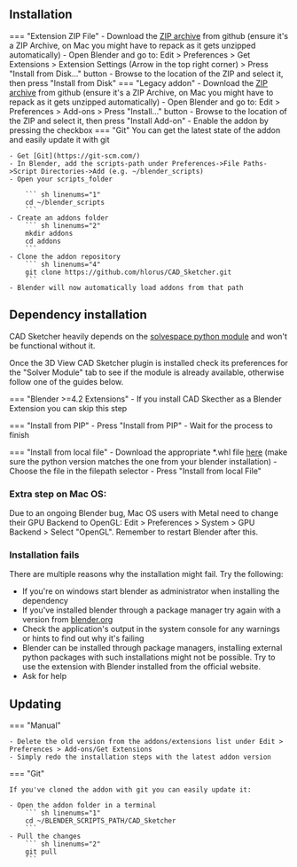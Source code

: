 ## Installation
=== "Extension ZIP File"
    - Download the [ZIP archive](https://github.com/hlorus/CAD_Sketcher/archive/refs/heads/main.zip) from github (ensure it's a ZIP Archive, on Mac you might have to repack as it gets unzipped automatically)
    - Open Blender and go to: Edit > Preferences > Get Extensions > Extension Settings (Arrow in the top right corner) > Press "Install from Disk..." button
    - Browse to the location of the ZIP and select it, then press "Install from Disk"
=== "Legacy addon"
    - Download the [ZIP archive](https://github.com/hlorus/CAD_Sketcher/archive/refs/heads/main.zip) from github (ensure it's a ZIP Archive, on Mac you might have to repack as it gets unzipped automatically)
    - Open Blender and go to: Edit > Preferences > Add-ons > Press "Install..." button
    - Browse to the location of the ZIP and select it, then press "Install Add-on"
    - Enable the addon by pressing the checkbox
=== "Git"
    You can get the latest state of the addon and easily update it with git

    - Get [Git](https://git-scm.com/)
    - In Blender, add the scripts-path under Preferences->File Paths->Script Directories->Add (e.g. ~/blender_scripts)
    - Open your scripts_folder

        ``` sh linenums="1"
        cd ~/blender_scripts
        ```
    - Create an addons folder
        ``` sh linenums="2"
        mkdir addons
        cd addons
        ```
    - Clone the addon repository
        ``` sh linenums="4"
        git clone https://github.com/hlorus/CAD_Sketcher.git
        ```
    - Blender will now automatically load addons from that path

## Dependency installation
CAD Sketcher heavily depends on the [solvespace python module](https://pypi.org/project/py-slvs/) and won't be functional without it.

Once the 3D View CAD Sketcher plugin is installed check its preferences for the "Solver Module" tab to see if the module is already available, otherwise follow one of the guides below.

=== "Blender >=4.2 Extensions"
    - If you install CAD Skecther as a Blender Extension you can skip this step

=== "Install from PIP"
    - Press "Install from PIP"
    - Wait for the process to finish

=== "Install from local file"
    - Download the appropriate *.whl file [here](https://pypi.org/project/py-slvs/#files) (make sure the python version matches the one from your blender installation)
    - Choose the file in the filepath selector
    - Press "Install from local File"

### Extra step on Mac OS:
Due to an ongoing Blender bug, Mac OS users with Metal need to change their GPU Backend to OpenGL: Edit > Preferences > System > GPU Backend > Select "OpenGL". Remember to restart Blender after this.

### Installation fails
There are multiple reasons why the installation might fail. Try the following:

- If you're on windows start blender as administrator when installing the dependency
- If you've installed blender through a package manager try again with a version from [blender.org](https://www.blender.org/download/)
- Check the application's output in the system console for any warnings or hints to find out why it's failing
- Blender can be installed through package managers, installing external python packages with such installations might not be possible. Try to use the extension with Blender installed from the official website.
- Ask for help

## Updating

=== "Manual"

    - Delete the old version from the addons/extensions list under Edit > Preferences > Add-ons/Get Extensions
    - Simply redo the installation steps with the latest addon version

=== "Git"

    If you've cloned the addon with git you can easily update it:

    - Open the addon folder in a terminal
        ``` sh linenums="1"
        cd ~/BLENDER_SCRIPTS_PATH/CAD_Sketcher
        ```
    - Pull the changes
        ``` sh linenums="2"
        git pull
        ```
